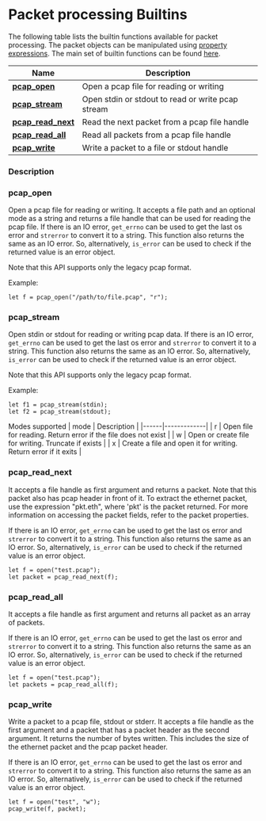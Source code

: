 # Packet processing Builtins

The following table lists the builtin functions available for packet processing.
The packet objects can be manipulated using [property expressions](./property.md).
The main set of builtin functions can be found [here](./builtins.md).

| Name | Description |
|------|-------------|
| [**pcap_open**](#pcap_open) | Open a pcap file for reading or writing |
| [**pcap_stream**](#pcap_stream) | Open stdin or stdout to read or write pcap stream |
| [**pcap_read_next**](#pcap_read_next) | Read the next packet from a pcap file handle |
| [**pcap_read_all**](#pcap_read_all) | Read all packets from a pcap file handle |
| [**pcap_write**](#pcap_write) | Write a packet to a file or stdout handle |

### Description

### <a name="pcap_open"></a>pcap_open
Open a pcap file for reading or writing.
It accepts a file path and an optional mode as a string and returns
a file handle that can be used for reading the pcap file.
If there is an IO error, `get_errno` can be used to get the last os error
and `strerror` to convert it to a string. This function also returns the
same as an IO error. So, alternatively, `is_error` can be used to check if
the returned value is an error object.

Note that this API supports only the legacy pcap format.

Example:
```
let f = pcap_open("/path/to/file.pcap", "r");
```

### <a name="pcap_stream"></a>pcap_stream
Open stdin or stdout for reading or writing pcap data.
If there is an IO error, `get_errno` can be used to get the last os error
and `strerror` to convert it to a string. This function also returns the
same as an IO error. So, alternatively, `is_error` can be used to check if
the returned value is an error object.

Note that this API supports only the legacy pcap format.

Example:
```
let f1 = pcap_stream(stdin);
let f2 = pcap_stream(stdout);
```

Modes supported
| mode | Description |
|------|-------------|
| r | Open file for reading. Return error if the file does not exist |
| w | Open or create file for writing. Truncate if exists |
| x | Create a file and open it for writing. Return error if it exits |

### <a name="pcap_read_next"></a>pcap_read_next
It accepts a file handle as first argument and returns a packet. Note that
this packet also has pcap header in front of it. To extract the ethernet packet,
use the expression "pkt.eth", where 'pkt' is the packet returned.
For more information on accessing the packet fields, refer to the packet properties.

If there is an IO error, `get_errno` can be used to get the last os error
and `strerror` to convert it to a string. This function also returns the
same as an IO error. So, alternatively, `is_error` can be used to check if
the returned value is an error object.
```
let f = open("test.pcap");
let packet = pcap_read_next(f);
```

### <a name="pcap_read_all"></a>pcap_read_all
It accepts a file handle as first argument and returns all packet as an
array of packets.

If there is an IO error, `get_errno` can be used to get the last os error
and `strerror` to convert it to a string. This function also returns the
same as an IO error. So, alternatively, `is_error` can be used to check if
the returned value is an error object.

```
let f = open("test.pcap");
let packets = pcap_read_all(f);
```

### <a name="pcap_write"></a>pcap_write
Write a packet to a pcap file, stdout or stderr. It accepts a file handle as the
first argument and a packet that has a packet header as the second argument.
It returns the number of bytes written. This includes the size of the ethernet
packet and the pcap packet header.

If there is an IO error, `get_errno` can be used to get the last os error
and `strerror` to convert it to a string. This function also returns the
same as an IO error. So, alternatively, `is_error` can be used to check if
the returned value is an error object.

```
let f = open("test", "w");
pcap_write(f, packet);
```


